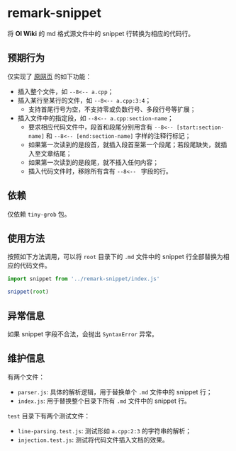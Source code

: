 # remark-snippet

将 **OI Wiki** 的 md 格式源文件中的 snippet 行转换为相应的代码行。

## 预期行为

仅实现了 [原网页](https://facelessuser.github.io/pymdown-extensions/extensions/snippets/) 的如下功能：

-   插入整个文件，如 `--8<-- a.cpp`；
-   插入某行至某行的文件，如 `--8<-- a.cpp:3:4`；
    -   支持首尾行号为空，不支持零或负数行号、多段行号等扩展；
-   插入文件中的指定段，如 `--8<-- a.cpp:section-name`；
    -   要求相应代码文件中，段首和段尾分别用含有 `--8<-- [start:section-name]` 和 `--8<-- [end:section-name]` 字样的注释行标记；
    -   如果第一次读到的是段首，就插入段首至第一个段尾；若段尾缺失，就插入至文章结尾；
    -   如果第一次读到的是段尾，就不插入任何内容；
    -   插入代码文件时，移除所有含有 `--8<-- ` 字段的行。

## 依赖

仅依赖 `tiny-grob` 包。

## 使用方法

按照如下方法调用，可以将 `root` 目录下的 `.md` 文件中的 snippet 行全部替换为相应的代码文件。

```js
import snippet from '../remark-snippet/index.js'

snippet(root)
```

## 异常信息

如果 snippet 字段不合法，会抛出 `SyntaxError` 异常。

## 维护信息

有两个文件：

-   `parser.js`: 具体的解析逻辑，用于替换单个 `.md` 文件中的 snippet 行；
-   `index.js`: 用于替换整个目录下所有 `.md` 文件中的 snippet 行。

`test` 目录下有两个测试文件：

-   `line-parsing.test.js`: 测试形如 `a.cpp:2:3` 的字符串的解析；
-   `injection.test.js`: 测试将代码文件插入文档的效果。
